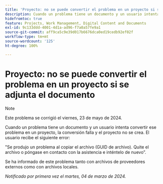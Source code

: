```yaml
---
title: 'Proyecto: no se puede convertir el problema en un proyecto si se adjunta el documento'
description: Cuando un problema tiene un documento y un usuario intenta convertir ese problema en un proyecto, la conversión falla y el proyecto no se crea. El usuario ve un error.
hidefromtoc: true
feature: Projects, Work Management, Digital Content and Documents
exl-id: 9c133ddd-4001-4d1a-ad96-f7a0a57fe9a1
source-git-commit: aff9ca5c9e39d017b6676dca0ed19cedb92ef02f
workflow-type: tm+mt
source-wordcount: '125'
ht-degree: 100%

---
```


# Proyecto: no se puede convertir el problema en un proyecto si se adjunta el documento

>[!NOTE]
>
>Este problema se corrigió el viernes, 23 de mayo de 2024.

Cuando un problema tiene un documento y un usuario intenta convertir ese problema en un proyecto, la conversión falla y el proyecto no se crea. El usuario recibe el siguiente error:

&quot;Se produjo un problema al copiar el archivo (GUID de archivo). Quite el archivo o póngase en contacto con la asistencia e inténtelo de nuevo”.

Se ha informado de este problema tanto con archivos de proveedores externos como con archivos locales.

_Notificado por primera vez el martes, 04 de marzo de 2024._
